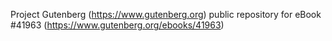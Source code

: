 Project Gutenberg (https://www.gutenberg.org) public repository for eBook #41963 (https://www.gutenberg.org/ebooks/41963)
